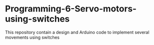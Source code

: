 # Programming-6-Servo-motors-using-switches
This repository contain a design and Arduino code to implement several movements using switches
